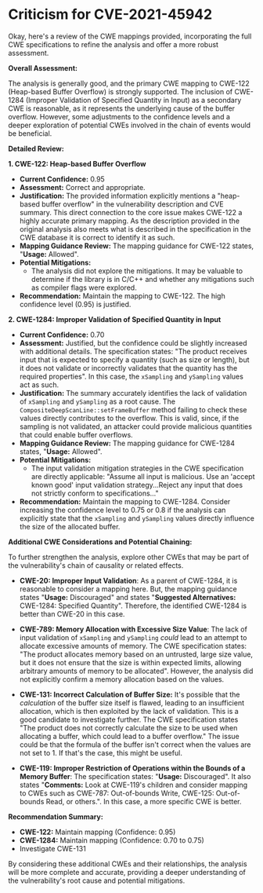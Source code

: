 # Criticism for CVE-2021-45942

Okay, here's a review of the CWE mappings provided, incorporating the full CWE specifications to refine the analysis and offer a more robust assessment.

**Overall Assessment:**

The analysis is generally good, and the primary CWE mapping to CWE-122 (Heap-based Buffer Overflow) is strongly supported. The inclusion of CWE-1284 (Improper Validation of Specified Quantity in Input) as a secondary CWE is reasonable, as it represents the underlying cause of the buffer overflow. However, some adjustments to the confidence levels and a deeper exploration of potential CWEs involved in the chain of events would be beneficial.

**Detailed Review:**

**1. CWE-122: Heap-based Buffer Overflow**

*   **Current Confidence:** 0.95
*   **Assessment:** Correct and appropriate.
*   **Justification:** The provided information explicitly mentions a "heap-based buffer overflow" in the vulnerability description and CVE summary. This direct connection to the core issue makes CWE-122 a highly accurate primary mapping. As the description provided in the original analysis also meets what is described in the specification in the CWE database it is correct to identify it as such.
*   **Mapping Guidance Review:** The mapping guidance for CWE-122 states, "**Usage:** Allowed".
*   **Potential Mitigations:**
    *   The analysis did not explore the mitigations. It may be valuable to determine if the library is in C/C++ and whether any mitigations such as compiler flags were explored.
*   **Recommendation:** Maintain the mapping to CWE-122. The high confidence level (0.95) is justified.

**2. CWE-1284: Improper Validation of Specified Quantity in Input**

*   **Current Confidence:** 0.70
*   **Assessment:** Justified, but the confidence could be slightly increased with additional details. The specification states: "The product receives input that is expected to specify a quantity (such as size or length), but it does not validate or incorrectly validates that the quantity has the required properties". In this case, the `xSampling` and `ySampling` values act as such.
*   **Justification:** The summary accurately identifies the lack of validation of `xSampling` and `ySampling` as a root cause. The `CompositeDeepScanLine::setFrameBuffer` method failing to check these values directly contributes to the overflow. This is valid, since, if the sampling is not validated, an attacker could provide malicious quantities that could enable buffer overflows.
*   **Mapping Guidance Review:** The mapping guidance for CWE-1284 states, "**Usage:** Allowed".
*   **Potential Mitigations:**
    *   The input validation mitigation strategies in the CWE specification are directly applicable: "Assume all input is malicious. Use an 'accept known good' input validation strategy...Reject any input that does not strictly conform to specifications..."
*   **Recommendation:** Maintain the mapping to CWE-1284. Consider increasing the confidence level to 0.75 or 0.8 if the analysis can explicitly state that the `xSampling` and `ySampling` values directly influence the size of the allocated buffer.

**Additional CWE Considerations and Potential Chaining:**

To further strengthen the analysis, explore other CWEs that may be part of the vulnerability's chain of causality or related effects.

*   **CWE-20: Improper Input Validation**: As a parent of CWE-1284, it is reasonable to consider a mapping here. But, the mapping guidance states "**Usage:** Discouraged" and states "**Suggested Alternatives:** CWE-1284: Specified Quantity". Therefore, the identified CWE-1284 is better than CWE-20 in this case.

*   **CWE-789: Memory Allocation with Excessive Size Value**: The lack of input validation of `xSampling` and `ySampling` *could* lead to an attempt to allocate excessive amounts of memory. The CWE specification states: "The product allocates memory based on an untrusted, large size value, but it does not ensure that the size is within expected limits, allowing arbitrary amounts of memory to be allocated". However, the analysis did not explicitly confirm a memory allocation based on the values.

*   **CWE-131: Incorrect Calculation of Buffer Size:** It's possible that the *calculation* of the buffer size itself is flawed, leading to an insufficient allocation, which is then exploited by the lack of validation. This is a good candidate to investigate further. The CWE specification states "The product does not correctly calculate the size to be used when allocating a buffer, which could lead to a buffer overflow." The issue could be that the formula of the buffer isn't correct when the values are not set to 1. If that's the case, this might be useful.

*   **CWE-119: Improper Restriction of Operations within the Bounds of a Memory Buffer**: The specification states: "**Usage:** Discouraged". It also states "**Comments:** Look at CWE-119's children and consider mapping to CWEs such as CWE-787: Out-of-bounds Write, CWE-125: Out-of-bounds Read, or others.". In this case, a more specific CWE is better.

**Recommendation Summary:**

*   **CWE-122:** Maintain mapping (Confidence: 0.95)
*   **CWE-1284:** Maintain mapping (Confidence: 0.70 to 0.75)
*   Investigate CWE-131

By considering these additional CWEs and their relationships, the analysis will be more complete and accurate, providing a deeper understanding of the vulnerability's root cause and potential mitigations.